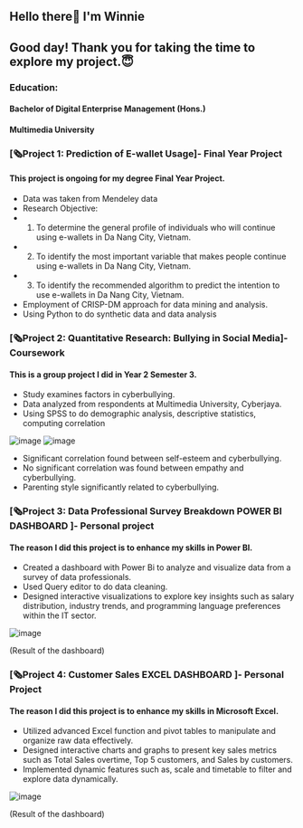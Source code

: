 ## Hello there👋 I'm Winnie
## Good day! Thank you for taking the time to explore my project.😇

### Education:
#### Bachelor of Digital Enterprise Management (Hons.)
#### Multimedia University

### [🗞Project 1: Prediction of E-wallet Usage]- Final Year Project
#### This project is ongoing for my degree Final Year Project.

* Data was taken from Mendeley data
* Research Objective:
* 1)	To determine the general profile of individuals who will continue using e-wallets in Da Nang City, Vietnam.
* 2)	To identify the most important variable that makes people continue using e-wallets in Da Nang City, Vietnam.
* 3)	To identify the recommended algorithm to predict the intention to use e-wallets in Da Nang City, Vietnam.
* Employment of CRISP-DM approach for data mining and analysis.
* Using Python to do synthetic data and data analysis



### [🗞Project 2: Quantitative Research: Bullying in Social Media]- Coursework
#### This is a group project I did in Year 2 Semester 3.

* Study examines factors in cyberbullying.
* Data analyzed from respondents at Multimedia University, Cyberjaya.
* Using SPSS to do demographic analysis, descriptive statistics, computing correlation

![image](https://github.com/TamWinnie/Projects/assets/165368397/61efedfd-e9c3-4b56-8c5f-e333b0867b6a)
![image](https://github.com/TamWinnie/Projects/assets/165368397/51e9e08b-2bf6-478f-b649-eb3390d4777b)


* Significant correlation found between self-esteem and cyberbullying.
* No significant correlation was found between empathy and cyberbullying.
* Parenting style significantly related to cyberbullying.

### [🗞Project 3: Data Professional Survey Breakdown POWER BI DASHBOARD ]- Personal project
#### The reason I did this project is to enhance my skills in Power BI.

* Created a dashboard with Power Bi to analyze and visualize data from a survey of data professionals.
* Used Query editor to do data cleaning.
* Designed interactive visualizations to explore key insights such as salary distribution, industry trends, and programming language preferences within the IT sector. 

![image](https://github.com/TamWinnie/Projects/assets/165368397/2b94cf38-2cd1-49b6-a8f4-11f3c209db02)


(Result of the dashboard)

### [🗞Project 4: Customer Sales EXCEL DASHBOARD ]- Personal Project
#### The reason I did this project is to enhance my skills in Microsoft Excel.

* Utilized advanced Excel function and pivot tables to manipulate and organize raw data effectively.
* Designed interactive charts and graphs to present key sales metrics such as Total Sales overtime, Top 5 customers, and Sales by customers.
* Implemented dynamic features such as, scale and timetable to filter and explore data dynamically.

![image](https://github.com/TamWinnie/Projects/assets/165368397/8feaec4a-e317-4c94-ae92-886477f3c7bc)

(Result of the dashboard)



